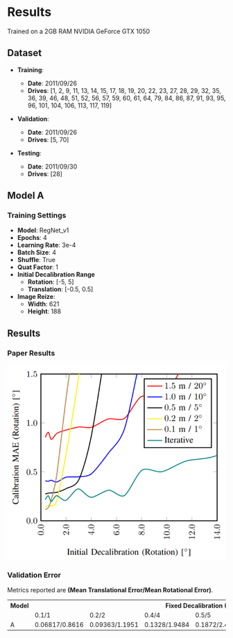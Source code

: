 # Results

Trained on a 2GB RAM NVIDIA GeForce GTX 1050

## Dataset

* **Training**:
    * **Date**: 2011/09/26
    * **Drives**: [1, 2, 9, 11, 13, 14, 15,
               17, 18, 19, 20, 22, 23,
               27, 28, 29, 32, 35, 36, 39,
               46, 48, 51, 52, 56, 57,
               59, 60, 61, 64, 79,
               84, 86, 87, 91, 93, 95,
               96, 101, 104, 106, 113,
               117, 119]
* **Validation**:
    * **Date**: 2011/09/26
    * **Drives**: [5, 70]

* **Testing**:
    * **Date**: 2011/09/30
    * **Drives**: [28]

## Model A

### Training Settings
* **Model**: RegNet_v1
* **Epochs**: 4
* **Learning Rate**: 3e-4
* **Batch Size**: 4
* **Shuffle**: True
* **Quat Factor**: 1
* **Initial Decalibration Range**
    * **Rotation**: [-5, 5]
    * **Translation**: [-0.5, 0.5]
* **Image Reize**:
    * **Width**: 621
    * **Height**: 188

## Results

### Paper Results
![Paper Results](paper_results.PNG)


### Validation Error

Metrics reported are **(Mean Translational Error/Mean Rotational Error)**.

<table>
  <tr>
    <th>Model</th>
    <th colspan="7">Fixed Decalibration (Trans/Rot)</th>
  </tr>
  <tr>
    <td></td>
    <td>0.1/1</td>
    <td>0.2/2</td>
    <td>0.4/4</td>
    <td>0.5/5</td>
    <td>0.6/6</td>
    <td>0.8/8</td>
    <td>1.0/10</td>
  </tr>
  <tr>
    <td>A</td>
    <td>0.06817/0.8616</td>
    <td>0.09363/1.1951</td>
    <td>0.1328/1.9484</td>
    <td>0.1872/2.4203</td>
    <td>0.2838/2.9964</td>
    <td>0.5410/4.325</td>
    <td>0.7347/5.5406</td>
  </tr>
</table>